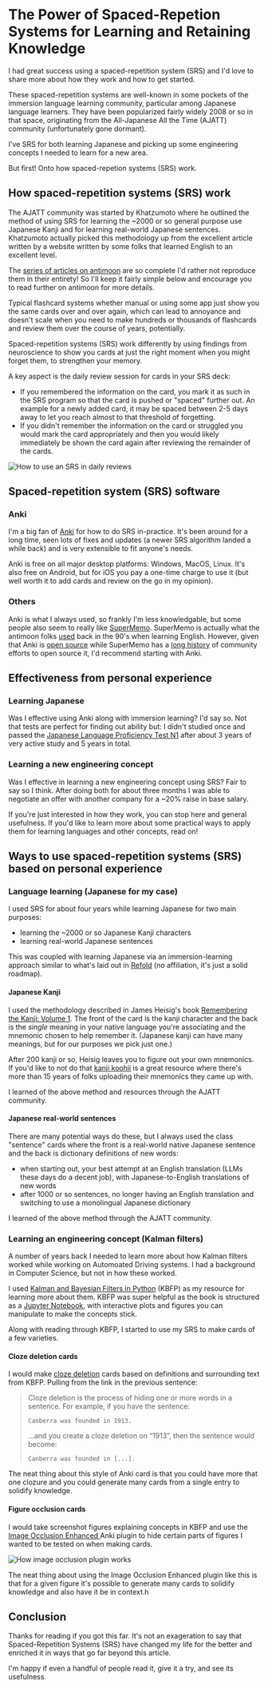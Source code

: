 # The Power of Spaced-Repetion Systems for Learning and Retaining Knowledge

I had great success using a spaced-repetition system (SRS) and I'd love to share more about how they work and how to get started.

These spaced-repetition systems are well-known in some pockets of the immersion language learning community, particular among Japanese language learners. They have been popularized fairly widely 2008 or so in that space, originating from the All-Japanese All the Time (AJATT) community (unfortunately gone dormant).

I've SRS for both learning Japanese and picking up some engineering concepts I needed to learn for a new area.

But first! Onto how spaced-repetion systems (SRS) work.

## How spaced-repetition systems (SRS) work

The AJATT community was started by Khatzumoto where he outlined the method of using SRS for learning the ~2000 or so general purpose use Japanese Kanji and for learning real-world Japanese sentences. Khatzumoto actually picked this methodology up from the excellent article written by a website written by some folks that learned English to an excellent level.

The [series of articles on antimoon](https://www.antimoon.com/how/srs.htm) are so complete I'd rather not reproduce them in their entirety! So I'll keep it fairly simple below and encourage you to read further on antimoon for more details.

Typical flashcard systems whether manual or using some app just show you the same cards over and over again, which can lead to annoyance and doesn't scale when you need to make hundreds or thousands of flashcards and review them over the course of years, potentially.

Spaced-repetition systems (SRS) work differently by using findings from neuroscience to show you cards at just the right moment when you might forget them, to strengthen your memory.

A key aspect is the daily review session for cards in your SRS deck:

* If you remembered the information on the card, you mark it as such in the SRS program so that the card is pushed or "spaced" further out. An example for a newly added card, it may be spaced between 2-5 days away to let you reach almost to that threshold of forgetting.
* If you didn't remember the information on the card or struggled you would mark the card appropriately and then you would likely immediately be shown the card again after reviewing the remainder of the cards.

![How to use an SRS in daily reviews](021-power-of-spaced-repetition/spaced-repetition-systems-plog.svg "How to use an SRS in daily reviews")

## Spaced-repetition system (SRS) software

### Anki

I'm a big fan of [Anki](https://apps.ankiweb.net/) for how to do SRS in-practice. It's been around for a long time, seen lots of fixes and updates (a newer SRS algorithm landed a while back) and is very extensible to fit anyone's needs.

Anki is free on all major desktop platforms: Windows, MacOS, Linux. It's also free on Android, but for iOS you pay a one-time charge to use it (but well worth it to add cards and review on the go in my opinion).

### Others

Anki is what I always used, so frankly I'm less knowledgable, but some people also seem to really like [SuperMemo](https://www.supermemo.com/en). SuperMemo is actually what the antimoon folks [used](https://www.antimoon.com/how/tomandsm.htm) back in the 90's when learning English. However, given that Anki is [open source](https://github.com/ankitects/anki) while SuperMemo has a [long history](https://supermemo.guru/wiki/Open_source_SuperMemo) of community efforts to open source it, I'd recommend starting with Anki.

## Effectiveness from personal experience

### Learning Japanese

Was I effective using Anki along with immersion learning? I'd say so. Not that tests are perfect for finding out ability but: I didn't studied once and passed the [Japanese Language Proficiency Test N1](https://www.jlpt.jp/e/about/levelsummary.html) after about 3 years of very active study and 5 years in total.

### Learning a new engineering concept

Was I effective in learning a new engineering concept using SRS? Fair to say so I think. After doing both for about three months I was able to negotiate an offer with another company for a ~20% raise in base salary.

If you're just interested in how they work, you can stop here and general usefulness. If you'd like to learn more about some practical ways to apply them for learning languages and other concepts, read on!

## Ways to use spaced-repetition systems (SRS) based on personal experience

### Language learning (Japanese for my case)

I used SRS for about four years while learning Japanese for two main purposes:

* learning the ~2000 or so Japanese Kanji characters
* learning real-world Japanese sentences

This was coupled with learning Japanese via an immersion-learning approach similar to what's laid out in [Refold](https://refold.la/simplified/) (no affiliation, it's just a solid roadmap).

#### Japanese Kanji

I used the methodology described in James Heisig's book [Remembering the Kanji: Volume 1](https://www.amazon.com/Remembering-Kanji-Complete-Japanese-Characters/dp/0824835921/). The front of the card is the kanji character and the back is the _single_ meaning in your native language you're associating and the mnemonic chosen to help remember it. (Japanese kanji can have many meanings, but for our purposes we pick just one.)

After 200 kanji or so, Heisig leaves you to figure out your own mnemonics. If you'd like to not do that [kanji koohii](https://kanji.koohii.com/) is a great resource where there's more than 15 years of folks uploading their mnemonics they came up with.

I learned of the above method and resources through the AJATT community.

#### Japanese real-world sentences

There are many potential ways do these, but I always used the class "sentence" cards where the front is a real-world native Japanese sentence and the back is dictionary definitions of new words:

* when starting out, your best attempt at an English translation (LLMs these days do a decent job), with Japanese-to-English translations of new words
* after 1000 or so sentences, no longer having an English translation and switching to use a monolingual Japanese dictionary

I learned of the above method through the AJATT community.

### Learning an engineering concept (Kalman filters)

A number of years back I needed to learn more about how Kalman filters worked while working on Automoated Driving systems. I had a background in Computer Science, but not in how these worked.

I used [Kalman and Bayesian Filters in Python](https://github.com/rlabbe/Kalman-and-Bayesian-Filters-in-Python) (KBFP) as my resource for learning more about them. KBFP was super helpful as the book is structured as a [Jupyter Notebook](https://jupyter.org/), with interactive plots and figures you can manipulate to make the concepts stick.

Along with reading through KBFP, I started to use my SRS to make cards of a few varieties.

#### Cloze deletion cards

I would make [cloze deletion](https://docs.ankiweb.net/editing.html#cloze-deletion) cards based on definitions and surrounding text from KBFP. Pulling from the link in the previous sentence:

> Cloze deletion is the process of hiding one or more words in a sentence. For example, if you have the sentence:
> ```
> Canberra was founded in 1913.
> ```
> …​and you create a cloze deletion on “1913”, then the sentence would become:
> ```
> Canberra was founded in [...].
> ```

The neat thing about this style of Anki card is that you could have more that one clozure and you could generate many cards from a single entry to solidify knowledge.

#### Figure occlusion cards

I would take screenshot figures explaining concepts in KBFP and use the [Image Occlusion Enhanced
](https://ankiweb.net/shared/info/1374772155) Anki plugin to hide certain parts of figures I wanted to be tested on when making cards.

![How image occlusion plugin works](021-power-of-spaced-repetition/image-occlusion-example.png "How image occlusion plugin works")

The neat thing about using the Image Occlusion Enhanced plugin like this is that for a given figure it's possible to generate many cards to solidify knowledge and also have it be in context.h

## Conclusion

Thanks for reading if you got this far. It's not an exageration to say that Spaced-Repetition Systems (SRS) have changed my life for the better and enriched it in ways that go far beyond this article.

I'm happy if even a handful of people read it, give it a try, and see its usefulness.
